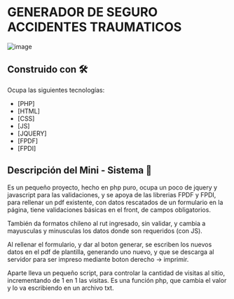 # GENERADOR DE SEGURO ACCIDENTES TRAUMATICOS

![image](https://user-images.githubusercontent.com/82197737/140683085-a52b48e6-a734-4e4b-b35c-350b65ccaf4d.png)

## Construido con 🛠️

Ocupa las siguientes tecnologías:

* [PHP]
* [HTML]
* [CSS]
* [JS]
* [JQUERY]
* [FPDF]
* [FPDI]

## Descripción del Mini - Sistema 📄
Es un pequeño proyecto, hecho en php puro, ocupa un poco de jquery y javascript para las validaciones, y se apoya de las librerias FPDF y FPDI, para rellenar un pdf existente, con datos rescatados de un formulario en la página, tiene validaciones básicas en el front, de campos obligatorios.

También da formatos chileno al rut ingresado, sin validar, y cambia a mayusculas y minusculas los datos donde son requeridos (con JS).

Al rellenar el formulario, y dar al boton generar, se escriben los nuevos datos en el pdf de plantilla, generando uno nuevo, y que se descarga al servidor para ser impreso mediante boton derecho -> imprimir.

Aparte lleva un pequeño script, para controlar la cantidad de visitas al sitio, incrementando de 1 en 1 las visitas. Es una función php, que cambia el valor y lo va escribiendo en un archivo txt.

